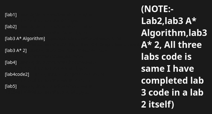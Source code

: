 [lab1]https://github.com/Sprusheeth/AI-ML-2303A51206/blob/main/lab01.ipynb
<br>
[lab2]https://github.com/Sprusheeth/AI-ML-2303A51206/blob/main/lab2AIML.ipynb
<br>
[lab3 A* Algorithm]https://github.com/Sprusheeth/AI-ML-2303A51206/blob/main/lab2A_Algorithm_OR_Graph_Search.ipynb
<br>
[lab3 A* 2]https://github.com/Sprusheeth/AI-ML-2303A51206/blob/main/LAB_03.ipynb
<br>
[lab4]https://github.com/Sprusheeth/AI-ML-2303A51206/blob/main/lab4AIML.ipynb
<br>
[lab4code2]https://github.com/Sprusheeth/AI-ML-2303A51206/blob/main/lab4AIML2.ipynb<br>
[lab5]https://github.com/Sprusheeth/AI-ML-2303A51206/blob/main/lab5_AIML.ipynb

<h1>(NOTE:- Lab2,lab3 A* Algorithm,lab3 A* 2, All three labs code is same I have completed lab 3 code in a lab 2 itself)</h1>
<!DOCTYPE html>
<html lang="en">
<head>
    <meta charset="UTF-8">
    <meta name="viewport" content="width=device-width, initial-scale=1.0">
    <title>Sprusheeth Rao - Resume</title>
    <style>
        body, html {
            margin: 0;
            padding: 0;
            font-family: 'Segoe UI', Tahoma, Geneva, Verdana, sans-serif;
            height: 100%;
            background: #1a1a1a;
            color: #fff;
            display: flex;
            justify-content: center;
            align-items: center;
            animation: bg-animation 10s infinite alternate;
            box-sizing: border-box;
        }

        @keyframes bg-animation {
            0% {background-color: #1a1a1a;}
            50% {background-color: #333;}
            100% {background-color: #555;}
        }

        .container {
            width: 90%;
            max-width: 1000px;
            background: #262626;
            border-radius: 15px;
            box-shadow: 0 10px 30px rgba(0, 0, 0, 0.8);
            display: flex;
            flex-wrap: wrap;
            overflow: hidden;
        }

        .profile-side, .content-side {
            box-sizing: border-box;
            padding: 20px;
        }

        .profile-side {
            width: 100%;
            max-width: 300px;
            background-color: #151515;
            text-align: center;
            color: #fff;
            position: relative;
        }

        .profile-side::before {
            content: '';
            position: absolute;
            top: 0;
            left: 0;
            width: 100%;
            height: 100%;
            background: rgba(0, 0, 0, 0.5);
            z-index: 1;
        }

        .profile-picture {
            position: relative;
            z-index: 2;
        }

        .profile-picture img {
            border-radius: 10px;
            width: 100%;
            max-width: 200px;
            height: auto;
            object-fit: cover;
            border: 5px solid #e63946;
            box-shadow: 0 0 15px rgba(230, 57, 70, 0.5);
            margin-bottom: 20px;
        }

        .profile-side h1, .profile-side h2 {
            margin: 10px 0;
            z-index: 2;
            position: relative;
        }

        .profile-side h1 {
            font-size: 2em;
            color: #e63946;
        }

        .profile-side h2 {
            font-size: 1.2em;
            color: #fff;
        }

        .social-links {
            margin-top: 20px;
            z-index: 2;
            position: relative;
            display: flex;
            justify-content: center;
            gap: 10px;
        }

        .social-links a {
            color: #fff;
            font-size: 20px;
            text-decoration: none;
        }

        .social-links a.facebook::before {
            content: "📘";
        }

        .social-links a.instagram::before {
            content: "📷";
        }

        .social-links a.linkedin::before {
            content: "🔗";
        }

        .content-side {
            width: calc(100% - 300px);
            padding: 20px 40px;
            color: #e5e5e5;
        }

        @media(max-width: 768px) {
            .container {
                flex-direction: column;
                align-items: center;
            }

            .profile-side, .content-side {
                width: 100%;
                max-width: 100%;
                padding: 20px;
            }

            .profile-side {
                max-width: none;
            }

            .content-side {
                padding: 20px;
            }
        }

        h3 {
            color: #e63946;
            margin-bottom: 15px;
        }

        ul {
            list-style: none;
            padding: 0;
            margin: 0;
        }

        ul li {
            margin-bottom: 10px;
            color: #ccc;
        }

        .buttons {
            margin-top: 20px;
            text-align: center;
        }

        .buttons a {
            text-decoration: none;
            padding: 10px 20px;
            border-radius: 50px;
            border: 2px solid #e63946;
            color: #e63946;
            font-weight: bold;
            transition: all 0.3s ease;
            display: inline-block;
        }

        .buttons a:hover {
            background-color: #e63946;
            color: white;
        }
    </style>
</head>
<body>
    <div class="container">
        <div class="profile-side">
            <div class="profile-picture">
                <img src="spru.jpg" alt="Profile Picture">
            </div>
            <h1>Sprusheeth Rao</h1>
            <h2>B.Tech Second Year, SR University</h2>
            <div class="social-links">
                <a href="https://www.facebook.com/yourprofile" target="_blank" class="facebook"></a>
                <a href=https://www.instagram.com/sprusheeth_rao/ target="_blank" class="instagram"></a>
                <a href="https://www.linkedin.com/in/yourprofile" target="_blank" class="linkedin"></a>
            </div>
            <p>To leverage my skills in software development and problem-solving as a B.Tech second-year student at SR University. I aim to contribute to innovative projects while gaining hands-on experience in the field of Computer Science and Engineering.</p>
        </div>
        <div class="content-side">
            <h3>Education</h3>
            <ul>
                <li>Bachelor of Technology, SR University, Second Year (2023-2027)</li>
                <li>Completed Higher Secondary Schooling with 90% in Science Stream</li>
                <li>Completed Secondary Schooling with 92% overall</li>
            </ul>

            <h3>Skills</h3>
            <ul>
                <li>Programming Languages: Python, JavaScript, HTML, CSS</li>
                <li>Web Development: React, Node.js, Bootstrap</li>
                <li>Database Management: MySQL, MongoDB</li>
                <li>Version Control: Git, GitHub</li>
                <li>Problem-Solving and Algorithms</li>
            </ul>

            <h3>Personal Details</h3>
            <ul>
                <li>Address: 1-8-598, National Highway 163, Balasamudram, Hanamkonda, Telangana 506001, India</li>
                <li>Phone: +91 9490799234</li>
                <li>Email: sprusheeth@gmail.com (2303A51206@sru.edu.in)</li>
                <li>Date of Birth: August 12, 2005</li>
                <li>Languages Known: English, Hindi, Telugu</li>
            </ul>

            <div class="buttons">
                <a href="#">Download CV</a>
                <a href="mailto:sprusheeth@gmail.com">Contact</a>
                <a href="assignment2.html">Alternate</a>
            </div>
        </div>
    </div>
</body>
</html>
